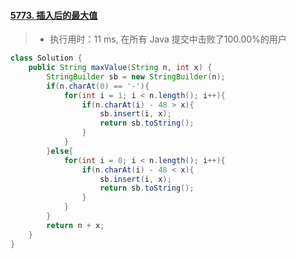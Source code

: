 #### [5773. 插入后的最大值](https://leetcode-cn.com/problems/maximum-value-after-insertion/)

> - 执行用时：11 ms, 在所有 Java 提交中击败了100.00%的用户

```java
class Solution {
    public String maxValue(String n, int x) {
        StringBuilder sb = new StringBuilder(n);
        if(n.charAt(0) == '-'){
            for(int i = 1; i < n.length(); i++){
                if(n.charAt(i) - 48 > x){
                    sb.insert(i, x);
                    return sb.toString();
                }
            }
        }else{
            for(int i = 0; i < n.length(); i++){
                if(n.charAt(i) - 48 < x){
                    sb.insert(i, x);
                    return sb.toString();
                }
            }
        }
        return n + x;
    }
}
```

